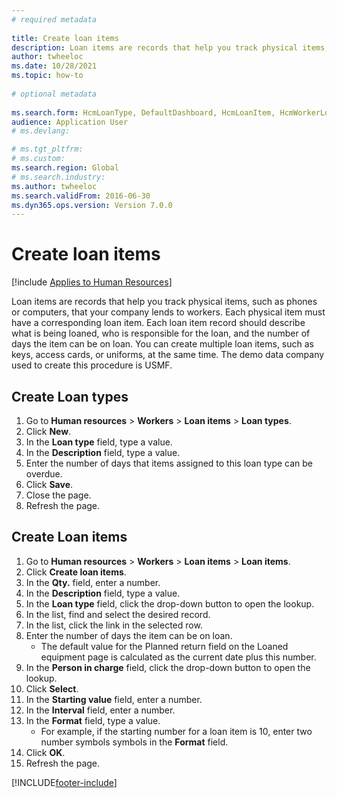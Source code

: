 ```yaml
--- 
# required metadata 
 
title: Create loan items
description: Loan items are records that help you track physical items, such as phones or computers, that your company lends to workers. 
author: twheeloc
ms.date: 10/28/2021
ms.topic: how-to 
 
# optional metadata 
 
ms.search.form: HcmLoanType, DefaultDashboard, HcmLoanItem, HcmWorkerLookUp, HcmPersonnelManagementWorkspace  
audience: Application User 
# ms.devlang:  

# ms.tgt_pltfrm:  
# ms.custom:  
ms.search.region: Global
# ms.search.industry: 
ms.author: twheeloc
ms.search.validFrom: 2016-06-30 
ms.dyn365.ops.version: Version 7.0.0 
---
```

# Create loan items


[!include [Applies to Human Resources](../includes/applies-to-hr.md)]



Loan items are records that help you track physical items, such as phones or computers, that your company lends to workers. Each physical item must have a corresponding loan item. Each loan item record should describe what is being loaned, who is responsible for the loan, and the number of days the item can be on loan. You can create multiple loan items, such as keys, access cards, or uniforms, at the same time. The demo data company used to create this procedure is USMF.


## Create Loan types
1. Go to **Human resources** > **Workers** > **Loan items** > **Loan types**.
2. Click **New**.
3. In the **Loan type** field, type a value.
4. In the **Description** field, type a value.
5. Enter the number of days that items assigned to this loan type can be overdue. 
6. Click **Save**.
7. Close the page.
8. Refresh the page.

## Create Loan items
1. Go to **Human resources** > **Workers** > **Loan items** > **Loan items**.
2. Click **Create loan items**.
3. In the **Qty.** field, enter a number.
4. In the **Description** field, type a value.
5. In the **Loan type** field, click the drop-down button to open the lookup.
6. In the list, find and select the desired record.
7. In the list, click the link in the selected row.
8. Enter the number of days the item can be on loan.
    * The default value for the Planned return field on the Loaned equipment page is calculated as the current date plus this number.  
9. In the **Person in charge** field, click the drop-down button to open the lookup.
10. Click **Select**.
11. In the **Starting value** field, enter a number.
12. In the **Interval** field, enter a number.
13. In the **Format** field, type a value.
    * For example, if the starting number for a loan item is 10, enter two number symbols symbols in the **Format** field.  
14. Click **OK**.
15. Refresh the page.



[!INCLUDE[footer-include](../includes/footer-banner.md)]
